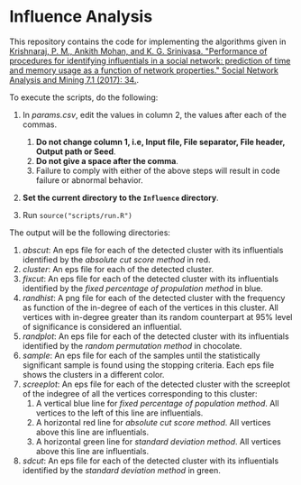 # Influence Analysis

This repository contains the code for implementing the algorithms given in [Krishnaraj, P. M., Ankith Mohan, and K. G. Srinivasa. "Performance of procedures for identifying influentials in a social network: prediction of time and memory usage as a function of network properties." Social Network Analysis and Mining 7.1 (2017): 34.](https://link.springer.com/content/pdf/10.1007%2Fs13278-017-0454-1.pdf).

To execute the scripts, do the following:
1. In *params.csv*, edit the values in column 2, the values after each of the commas.
   1. **Do not change column 1, i.e, Input file, File separator, File header, Output path or Seed**.
   2. **Do not give a space after the comma**.
   3. Failure to comply with either of the above steps will result in code failure or abnormal behavior.  

2. **Set the current directory to the `Influence` directory**.

3. Run `source("scripts/run.R")`

The output will be the following directories:
1. *abscut*: An eps file for each of the detected cluster with its influentials identified by the *absolute cut score method* in red.
2. *cluster*: An eps file for each of the detected cluster.
3. *fixcut*: An eps file for each of the detected cluster with its influentials identified by the *fixed percentage of propulation method* in blue.
4. *randhist*: A png file for each of the detected cluster with the frequency as function of the in-degree of each of the vertices in this cluster. All vertices with in-degree greater than its random counterpart at 95% level of significance is considered an influential.
5. *randplot*: An eps file for each of the detected cluster with its influentials identified by the *random permutation method* in chocolate.
6. *sample*: An eps file for each of the samples until the statistically significant sample is found using the stopping criteria. Each eps file shows the clusters in a different color.
7. *screeplot*: An eps file for each of the detected cluster with the screeplot of the indegree of all the vertices corresponding to this cluster:
	1. A vertical blue line for *fixed percentage of population method*. All vertices to the left of this line are influentials.
	2. A horizontal red line for *absolute cut score method*. All vertices above this line are influentials.
	3. A horizontal green line for *standard deviation method*. All vertices above this line are influentials.
8. *sdcut*: An eps file for each of the detected cluster with its influentials identified by the *standard deviation method* in green.
